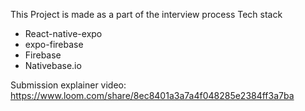 This Project is made as a part of the interview process
Tech stack

- React-native-expo
- expo-firebase
- Firebase
- Nativebase.io

Submission explainer video:
https://www.loom.com/share/8ec8401a3a7a4f048285e2384ff3a7ba
